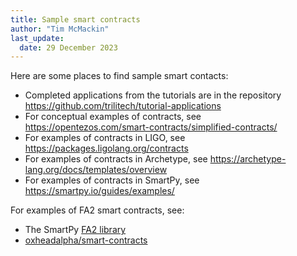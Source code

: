 ```yaml
---
title: Sample smart contracts
author: "Tim McMackin"
last_update:
  date: 29 December 2023
---
```


Here are some places to find sample smart contacts:

- Completed applications from the tutorials are in the repository https://github.com/trilitech/tutorial-applications
- For conceptual examples of contracts, see https://opentezos.com/smart-contracts/simplified-contracts/
- For examples of contracts in LIGO, see https://packages.ligolang.org/contracts
- For examples of contracts in Archetype, see https://archetype-lang.org/docs/templates/overview
- For examples of contracts in SmartPy, see https://smartpy.io/guides/examples/

For examples of FA2 smart contracts, see:

- The SmartPy [FA2 library](https://smartpy.io/guides/FA2-lib/overview)
- [oxheadalpha/smart-contracts](https://github.com/oxheadalpha/smart-contracts)
